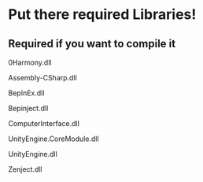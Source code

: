 # Put there required Libraries!

## Required if you want to compile it

0Harmony.dll

Assembly-CSharp.dll

BepInEx.dll

Bepinject.dll

ComputerInterface.dll

UnityEngine.CoreModule.dll

UnityEngine.dll

Zenject.dll